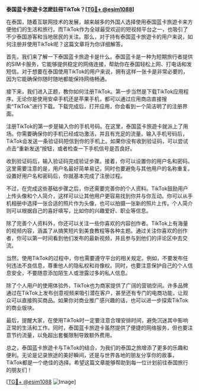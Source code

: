 **泰国蓝卡旅遊卡怎麽註冊TikTok？[[TG💪+ @esim1088](https://t.me/s/esim1088)]**

在泰国，随着互联网技术的发展，越来越多的外国人选择使用泰国蓝卡旅遊卡来方便他们的生活和旅行。而TikTok作为全球最受欢迎的短视频平台之一，也吸引了不少泰国游客和当地居民的关注。那么，对于持有泰国蓝卡旅遊卡的用户来说，如何注册并使用TikTok呢？这篇文章将为你详细解答。

首先，我们来了解一下泰国蓝卡旅遊卡是什么。泰国蓝卡是一种为短期旅行者提供的SIM卡服务，它能够提供稳定的网络连接，帮助你在泰国轻松上网、打电话和发短信。对于想要在泰国使用TikTok的用户来说，拥有这样一张卡是非常必要的，因为它能确保你随时随地都能保持网络畅通。

接下来，我们进入正题，教你如何注册TikTok。第一步当然是下载TikTok应用程序。无论你是使用安卓手机还是苹果手机，都可以通过应用商店直接搜索“TikTok”进行下载。下载完成后，打开应用，你会看到一个简洁明了的注册界面。

注册TikTok的第一步是输入你的手机号码。在这里，泰国蓝卡旅遊卡就派上了用场。你需要确保你的手机已经成功激活，并且有充足的流量。输入手机号码后，TikTok会发送一条验证码短信到你的手机上。如果你没有收到验证码，可以尝试点击“重新发送”按钮，或者检查一下手机信号是否良好。

收到验证码后，输入验证码完成验证步骤。接着，你可以设置你的用户名和密码。这里需要注意的是，用户名最好简单易记，同时也要避免与其他用户的名称重复。设置好用户名和密码后，你就基本完成了注册过程。

不过，在完成这些基础步骤之后，你还需要完善你的个人资料。TikTok鼓励用户上传头像和个人简介，这样可以让其他用户更容易找到你并与你互动。你可以从手机相册中选择一张合适的照片作为头像，也可以拍摄一张新的照片上传。个人简介则可以根据自己的喜好填写，比如你的兴趣爱好、职业等信息。

除了完善个人资料外，你还可以关注一些你喜欢的内容创作者。TikTok上有海量的视频内容，涵盖了从搞笑短片到美食教程等各种主题。通过关注你喜欢的创作者，你可以第一时间看到他们发布的最新视频，并且参与到他们的评论区中去交流。

当然，使用TikTok的过程中，你也需要遵守平台的相关规定。例如，不要发布任何违法不良信息，尊重他人的隐私权和肖像权。同时，也要注意保护自己的个人信息安全，不要随意添加陌生人或泄露过多的私人信息。

除了个人用户的使用体验外，TikTok也为商家提供了广阔的营销空间。许多品牌通过在TikTok上发布创意视频来吸引潜在客户，甚至还有专门的电商功能，让观众可以直接购买商品。如果你对商业推广感兴趣的话，也可以进一步探索TikTok的商业版块。

最后，提醒大家，在使用TikTok时一定要注意合理安排时间，避免沉迷其中影响正常的生活和工作。同时，泰国蓝卡旅遊卡虽然提供了便捷的网络服务，但也要注意节约流量，以免超出套餐限制导致额外费用。

总之，泰国蓝卡旅遊卡与TikTok的结合，为我们的泰国之旅增添了更多的乐趣和便利。无论是记录旅途的美好瞬间，还是与世界各地的朋友分享你的故事，TikTok都是一个绝佳的选择。希望这篇文章能够帮助到每一位计划前往泰国旅行的朋友们！

[[TG💪+ @esim1088](https://t.me/s/esim1088) ![Image](https://i.postimg.cc/4NQfJmqS/Snipaste-2025-05-13-00-14-12.png)]